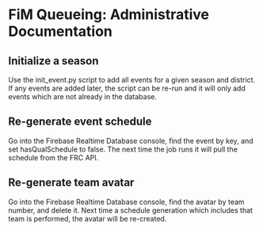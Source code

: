 # FiM Queueing: Administrative Documentation

## Initialize a season

Use the init_event.py script to add all events for a given season and district. If any events are added later, the script can be re-run and it will only add events which are not already in the database.

## Re-generate event schedule

Go into the Firebase Realtime Database console, find the event by key, and set hasQualSchedule to false. The next time the job runs it will pull the schedule from the FRC API.

## Re-generate team avatar

Go into the Firebase Realtime Database console, find the avatar by team number, and delete it. Next time a schedule generation which includes that team is performed, the avatar will be re-created.